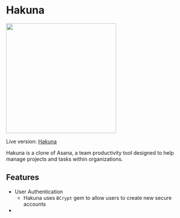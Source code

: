 # Hakuna

<img src="https://github.com/addriv/Hakuna/blob/master/app/assets/images/hakuna_logo.png" width="300px">

Live version: [Hakuna](https://hakuna-.herokuapp.com)

Hakuna is a clone of Asana, a team productivity tool designed to help manage projects and tasks within organizations.

## Features

* User Authentication
  * Hakuna uses `BCrypt` gem to allow users to create new secure accounts
*
